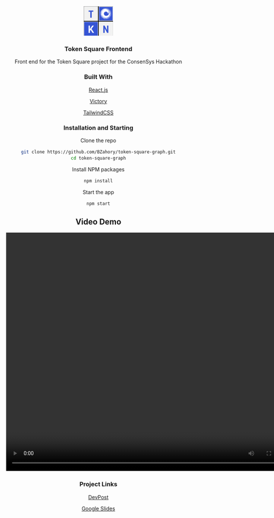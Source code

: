<div id="top"></div>

<!-- PROJECT LOGO -->
<br />
<div align="center">

<div align="center">
  <a href="./src/TokenSquareLogo.png">
    <img src="./src/TokenSquareLogo.png" alt="Logo" width="80" height="80">
  </a>

<h3 align="center">Token Square Frontend</h3>

  <p align="center">
    Front end for the Token Square project for the ConsenSys Hackathon
  </p>
</div>

### Built With

[React.js](https://reactjs.org/)

[Victory](https://formidable.com/open-source/victory/)

[TailwindCSS](https://tailwindcss.com/)

<!-- GETTING STARTED -->

### Installation and Starting

Clone the repo

```sh
git clone https://github.com/BZahory/token-square-graph.git
cd token-square-graph
```

Install NPM packages

```sh
npm install
```

Start the app

```sh
npm start
```

## Video Demo

<video src="src/video_demo.mov" type="video/mov" width="790" height="650" width=180 controls> </video>

### Project Links

[DevPost](https://devpost.team/consensys/projects/205)

[Google Slides](https://docs.google.com/presentation/d/1hWNE44GGR4F-61MSKHURvx47xAlYJMvIpEn6IqCmRQk/edit?usp=sharing)
